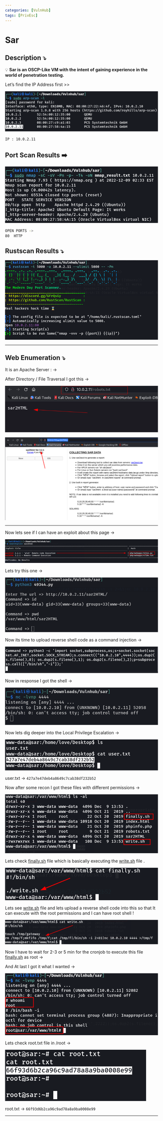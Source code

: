 ```yaml
---
categories: [VulnHub]
tags: [PrivEsc]
---
```

# Sar



## **Description ⤵️**


💡 **Sar is an OSCP-Like VM with the intent of gaining experience in the world of penetration testing.**



Let’s find the IP Address first >>

![Untitled](/Vulnhub-Files/img/Sar/Untitled.png)

```bash
IP : 10.0.2.11
```

## Port Scan Results ➡️

![Untitled](/Vulnhub-Files/img/Sar/Untitled%201.png)

```bash
OPEN PORTS ->
80  HTTP
```

## Rustscan Results ⤵️

![Untitled](/Vulnhub-Files/img/Sar/Untitled%202.png)

---

## Web Enumeration ⤵️

It is an Apache Server : →

After Directory / File Traversal  I got this →

![Untitled](/Vulnhub-Files/img/Sar/Untitled%203.png)

![Untitled](/Vulnhub-Files/img/Sar/Untitled%204.png)

---

Now lets see if I can have an exploit about this page →

![Untitled](/Vulnhub-Files/img/Sar/Untitled%205.png)

Lets try this one →

![Untitled](/Vulnhub-Files/img/Sar/Untitled%206.png)

Now its time to upload reverse shell code as a command injection →

![Untitled](/Vulnhub-Files/img/Sar/Untitled%207.png)

Now in response I got the shell →

![Untitled](/Vulnhub-Files/img/Sar/Untitled%208.png)

Now lets dig deeper into the Local Privilege Escalation →

![Untitled](/Vulnhub-Files/img/Sar/Untitled%209.png)

user.txt → `427a7e47deb4a8649c7cab38df232b52`

Now after some recon I got these files with different permissions →

![Untitled](/Vulnhub-Files/img/Sar/Untitled%2010.png)

Lets check [finally.sh](http://finally.sh/) file which is basically executing the [write.sh](http://write.sh/) file .

![Untitled](/Vulnhub-Files/img/Sar/Untitled%2011.png)

Lets see [write.sh](http://write.sh/) file and lets upload a reverse shell code into this so that It can execute with the root permissions and I can have root shell !

![Untitled](/Vulnhub-Files/img/Sar/Untitled%2012.png)

Now I have to wait for 2-3 or 5 min for the cronjob to execute this file [finally.sh](http://finally.sh/) as root →

And At last I got it what I wanted →

![Untitled](/Vulnhub-Files/img/Sar/Untitled%2013.png)

Lets check root.txt file in /root →

![Untitled](/Vulnhub-Files/img/Sar/Untitled%2014.png)

root.txt → `66f93d6b2ca96c9ad78a8a9ba0008e99`

---
